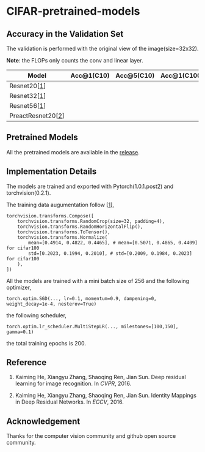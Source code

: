 # CIFAR-pretrained-models

## Accuracy in the Validation Set

The validation is performed with the original view of the image(size=32x32).

**Note**: the FLOPs only counts the conv and linear layer.

| Model         | Acc@1(C10) | Acc@5(C10) | Acc@1(C100) | Acc@5(C100) | #param. | FLOPs |
|---------------|------------|------------|-------------|-------------|---------|-------|
| Resnet20[[1]] |            |            |             |             |         |       |
| Resnet32[[1]] |            |            |             |             |         |       |
| Resnet56[[1]] |            |            |             |             |         |       |
| PreactResnet20[[2]] |            |            |             |             |         |       |

## Pretrained Models

All the pretrained models are avaliable in the [release](https://github.com/chenyaofo/CIFAR-pretrained-models/releases).

## Implementation Details

The models are trained and exported with Pytorch(1.0.1.post2) and torchvision(0.2.1).

The training data augumentation follow [[1]],
```
torchvision.transforms.Compose([
    torchvision.transforms.RandomCrop(size=32, padding=4),
    torchvision.transforms.RandomHorizontalFlip(),
    torchvision.transforms.ToTensor(),
    torchvision.transforms.Normalize(
        mean=[0.4914, 0.4822, 0.4465], # mean=[0.5071, 0.4865, 0.4409] for cifar100
        std=[0.2023, 0.1994, 0.2010], # std=[0.2009, 0.1984, 0.2023] for cifar100
    ),
])
```

All the models are trained with a mini batch size of 256 and the following optimizer,
```
torch.optim.SGD(..., lr=0.1, momentum=0.9, dampening=0, weight_decay=1e-4, nesterov=True)
```
the following scheduler,
```
torch.optim.lr_scheduler.MultiStepLR(..., milestones=[100,150], gamma=0.1)
```
the total training epochs is 200.


## Reference

1. Kaiming He, Xiangyu Zhang, Shaoqing Ren, Jian Sun. Deep residual learning for image recognition. In *CVPR*, 2016.

[1]: https://www.cv-foundation.org/openaccess/content_cvpr_2016/html/He_Deep_Residual_Learning_CVPR_2016_paper.html

2. Kaiming He, Xiangyu Zhang, Shaoqing Ren, Jian Sun. Identity Mappings in Deep Residual Networks. In *ECCV*, 2016.

[2]: https://link.springer.com/chapter/10.1007/978-3-319-46493-0_38

## Acknowledgement

Thanks for the computer vision community and github open source community.
